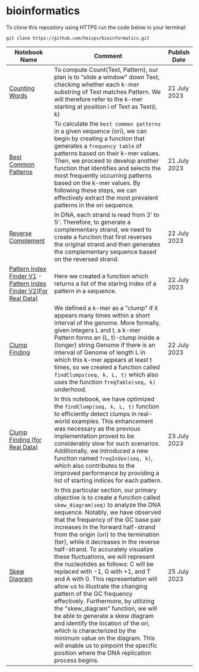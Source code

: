 # bioinformatics

To clone this repository using HTTPS run the code below in your terminal:
```
git clone https://github.com/heispv/bioinformatics.git
```


| Notebook Name | Comment | Publish Date |
| ----- | ----- | ----- |
| [Counting Words](https://github.com/heispv/bioinformatics/blob/master/counting-words.ipynb) | To compute Count(Text, Pattern), our plan is to “slide a window” down Text, checking whether each k-mer substring of Text matches Pattern. We will therefore refer to the k-mer starting at position i of Text as Text(i, k) | 21 July 2023 |
| [Best Common Patterns](https://github.com/heispv/bioinformatics/blob/master/frequent-words-problem.ipynb) | To calculate the `best common patterns` in a given sequence (ori), we can begin by creating a function that generates a `frequency table` of patterns based on their k-mer values. Then, we proceed to develop another function that identifies and selects the most frequently occurring patterns based on the k-mer values. By following these steps, we can effectively extract the most prevalent patterns in the ori sequence. | 21 July 2023 |
| [Reverse Complement](https://github.com/heispv/bioinformatics/blob/master/reverse-complement.ipynb) | In DNA, each strand is read from 3' to 5'. Therefore, to generate a complementary strand, we need to create a function that first reverses the original strand and then generates the complementary sequence based on the reversed strand. | 22 July 2023 |
| [Pattern Index Finder V1](https://github.com/heispv/bioinformatics/blob/master/pattern-index.ipynb) - [Pattern Index Finder V2(For Real Data)](https://github.com/heispv/bioinformatics/blob/master/pattern-index-2.ipynb) | Here we created a function which returns a list of the staring index of a pattern in a sequence. | 22 July 2023 |
| [Clump Finding](https://github.com/heispv/bioinformatics/blob/master/clump-finding-real.ipynb) | We defined a k-mer as a "clump" if it appears many times within a short interval of the genome. More formally, given integers L and t, a k-mer Pattern forms an (L, t)-clump inside a (longer) string Genome if there is an interval of Genome of length L in which this k-mer appears at least t times, so we created a function called `findClumps(seq, k, L, t)` which also uses the function `freqTable(seq, k)` underhood. | 22 July 2023 |
| [Clump Finding (for Real Data)](https://github.com/heispv/bioinformatics/blob/master/clump-finding.ipynb) | In this notebook, we have optimized the `findClump(seq, k, L, t)` function to efficiently detect clumps in real-world examples. This enhancement was necessary as the previous implementation proved to be considerably slow for such scenarios. Additionally, we introduced a new function named `freqIndex(seq, k)`, which also contributes to the improved performance by providing a list of starting indices for each pattern.   | 23 July 2023 |
| [Skew Diagram](https://github.com/heispv/bioinformatics/blob/master/skew-diagram.ipynb) | In this particular section, our primary objective is to create a function called `skew_diagram(seq)` to analyze the DNA sequence. Notably, we have observed that the frequency of the GC base pair increases in the forward half-strand from the origin (ori) to the termination (ter), while it decreases in the reverse half-strand. To accurately visualize these fluctuations, we will represent the nucleotides as follows: C will be replaced with -1, G with +1, and T and A with 0. This representation will allow us to illustrate the changing pattern of the GC frequency effectively. Furthermore, by utilizing the "skew_diagram" function, we will be able to generate a skew diagram and identify the location of the ori, which is characterized by the minimum value on the diagram. This will enable us to pinpoint the specific position where the DNA replication process begins. | 25 July 2023 |
